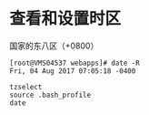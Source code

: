 # 查看和设置时区

国家的东八区（+0800）

```text
[root@VMS04537 webapps]# date -R
Fri, 04 Aug 2017 07:05:18 -0400
```

```text
tzselect
source .bash_profile
date
```

